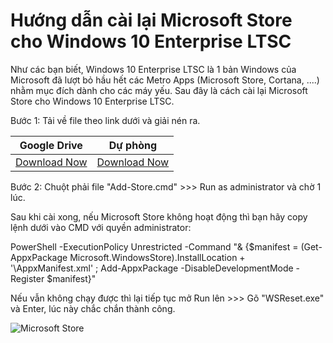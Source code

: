 # Hướng dẫn cài lại Microsoft Store cho Windows 10 Enterprise LTSC

Như các bạn biết, Windows 10 Enterprise LTSC là 1 bản Windows của Microsoft đã lượt bỏ hầu hết các Metro Apps (Microsoft Store, Cortana, ....) nhằm mục đích dành cho các máy yếu. Sau đây là cách cài lại Microsoft Store cho Windows 10 Enterprise LTSC.

Bước 1: Tải về file theo link dưới và giải nén ra.

Google Drive | Dự phòng
------------ | -------------
[Download Now](https://drive.google.com/file/d/1H12bkRJkYF3uioxJfB2OB5lEOIiI5pcX/view?usp=sharing) | [Download Now](https://www.upload.ee/files/12103839/MicrosoftStore-RS5.zip.html)

Bước 2: Chuột phải file "Add-Store.cmd" >>> Run as administrator và chờ 1 lúc.

Sau khi cài xong, nếu Microsoft Store không hoạt động thì bạn hãy copy lệnh dưới vào CMD với quyền administrator:

PowerShell -ExecutionPolicy Unrestricted -Command "& {$manifest = (Get-AppxPackage Microsoft.WindowsStore).InstallLocation + '\AppxManifest.xml' ; Add-AppxPackage -DisableDevelopmentMode -Register $manifest}"

Nếu vẫn không chạy được thì lại tiếp tục mở Run lên >>> Gõ "WSReset.exe" và Enter, lúc này chắc chắn thành công.

![Microsoft Store](https://21ak22.com/wp-content/uploads/2020/04/huong-dan-cai-dat-them-microsoft-store-cho-windows-10-ltsc-1.jpg)
